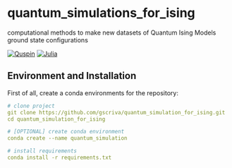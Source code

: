 # quantum_simulations_for_ising
computational methods to make new datasets of Quantum Ising Models ground state configurations

<a href="https://weinbe58.github.io/QuSpin/"><img alt="Quspin" src="https://img.shields.io/badge/Quspin-ee4c2c?logo=quspin&logoColor=white"></a>
<a href="https://julialang.org/"><img alt="Julia" src="https://img.shields.io/badge/Julia-89b8cd"></a>
## Environment and Installation

First of all, create a conda environments for the repository:

```yaml
# clone project
git clone https://github.com/gscriva/quantum_simulation_for_ising.git
cd quantum_simulation_for_ising

# [OPTIONAL] create conda environment
conda create --name quantum_simulation

# install requirements
conda install -r requirements.txt
```

